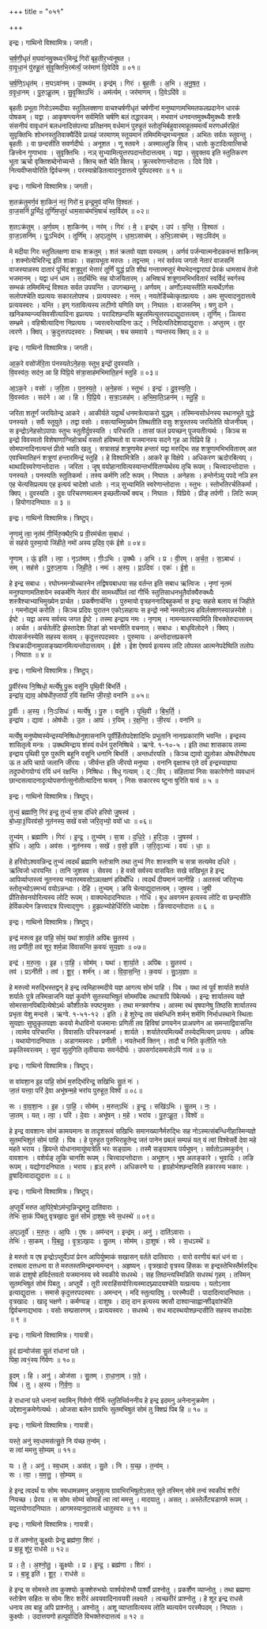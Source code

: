 +++
title = "०५१"

+++


इन्द्रः। गाथिनो विश्वामित्रः। जगती।

च॒र्ष॒णी॒धृतं॑ म॒घवा॑नमु॒क्थ्य१॒॑मिन्द्रं॒ गिरो॑ बृह॒तीर॒भ्य॑नूषत ।  
वा॒वृ॒धा॒नं पु॑रुहू॒तं सु॑वृ॒क्तिभि॒रम॑र्त्यं॒ जर॑माणं दि॒वेदि॑वे ॥ ०१॥

च॒र्ष॒णि॒ऽधृत॑म् । म॒घऽवा॑नम् । उ॒क्थ्य॑म् । इन्द्र॑म् । गिरः॑ । बृ॒ह॒तीः । अ॒भि । अ॒नू॒ष॒त॒ ।  
व॒वृ॒धा॒नम् । पु॒रु॒ऽहू॒तम् । सु॒वृ॒क्तिऽभिः॑ । अम॑र्त्यम् । जर॑माणम् । दि॒वेऽदि॑वे ॥

बृहतीः प्रभूता गिरोऽस्मदीयाः स्तुतिलक्शणा वाचश्चर्षणीधृतं चर्षणीनां मनुष्याणामभिमतफलप्रदानेन धारकं पोषकम् । यद्वा । आकृषण्त्यनेन सर्वमिति चर्षणि बलं तद्धारकम् । मभवानं धनवन्तमुक्थ्यैमुक्थ्यैः शस्त्रैः संसनीयं वावृधानं बलधनादिसंपत्त्या प्रतिक्षनम् वर्धमानं पुरुहूतं स्तोतृभिर्बहुवारमाहूतममर्त्यं मरणधर्मरहितं सुवृक्तिभिः शोभनस्तुतिवाक्यैर्दिवे प्रत्यहं जरमाणम् स्तूयमानं तमिममिन्द्रमभ्यनूषत । अभितः सर्वतः स्तुवन्तु । बृहतीः । वा छन्दसीति सवर्णदीर्घः । अनूशत । णू स्तवने । अस्माल्लुङि सिच् । धातोः कुटादित्वात्सिचो ङित्त्वेन गुणाभावः । सुवृक्तिभिः । नञ् सुभ्यामित्युत्तरपदान्तोदात्तत्वम् । यद्वा । सुवृक्तय इति स्तुतिकरण भूता ऋचो वृक्तिशब्देनोच्यन्ते । क्तिच् क्तौ चेति क्तिच् । क्रुत्स्वरेणान्तोदात्तः । दिवे दिवे । नित्यवीप्सयोरिति द्विर्वचनम् । परस्याम्रेडितत्वादनुदात्तत्वे पूर्वपदस्वरः ॥ १ ॥

इन्द्रः। गाथिनो विश्वामित्रः। जगती।

श॒तक्र॑तुमर्ण॒वं शा॒किनं॒ नरं॒ गिरो॑ म॒ इन्द्र॒मुप॑ यन्ति वि॒श्वतः॑ ।  
वा॒ज॒सनिं॑ पू॒र्भिदं॒ तूर्णि॑म॒प्तुरं॑ धाम॒साच॑मभि॒षाचं॑ स्व॒र्विद॑म् ॥ ०२॥

श॒तऽक्र॑तुम् । अ॒र्ण॒वम् । शा॒किन॑म् । नर॑म् । गिरः॑ । मे॒ । इन्द्र॑म् । उप॑ । य॒न्ति॒ । वि॒श्वतः॑ ।  
वा॒ज॒ऽसनि॑म् । पूः॒ऽभिद॑म् । तूर्णि॑म् । अ॒प्ऽतुर॑म् । धा॒म॒ऽसाच॑म् । अ॒भि॒ऽसाच॑म् । स्वः॒ऽविद॑म् ॥

मे मदीया गिरः स्तुतिलक्षणा वाचः शक्रतुम् । शतं क्रतवो यज्ञा यस्यतम् । अर्णवं पर्जन्यात्मनोदकवन्तं शाकिनम् । शक्नोत्येभिरिन्द्र इति शाकाः । सहायभूता मरुतः । तद्वन्तम् । नरं सर्वस्य जगतो नेतारं वाजसनिं वाजस्यान्नस्य दातारं पूर्भिदं शत्रुपुरां भेत्तारं तूर्णिं युद्धं प्रति शीघ्रं गन्तारमप्तुरं मेघभेदनद्वारापां प्रेरकं धामसाचं तेजो भजमानम् । यद्वा धनं धाम । तदर्थिभिः सह योजयितारम् । अभिषाचं शत्रूणामभिभवितारं स्वर्विदं स्वर्गस्य सम्भकं तमिममिन्द्रं विश्वतः सर्वत उपयन्ति । उपगच्छन्तु । अर्णवम् । अर्णोऽस्यास्तीति मत्वर्थेऽर्णसः सलोपश्चेति वप्रत्ययः सकारलोपश्च । प्रत्ययस्वरः । नरम् । नयतेर्डिच्चेत्कृतप्रत्ययः । अमः सुप्त्वादनुदात्तत्वे प्रत्ययस्वरः । यन्ति । इण् गतावित्यस्य लटीणो यणिति यण् । निघातः । वाजसनिम् । षणु दाने । खनिकष्यन्ज्यसिवसीत्यादिना इप्रत्ययः । परादिश्छन्दसि बहुलमित्युत्तरपदाद्युदात्तत्वम् । तूर्णिम् । ञित्वरा सम्भ्रमे । वहिश्रीत्यादिना निप्रत्ययः । ज्वरत्वरेत्यादिना ऊट् । निदित्यतिदेशादाद्युदात्तः । अप्तुरम् । तुर त्वरणे । क्विप् । क्रुदुत्तरपदस्वरः । भिषाचम् । षच समवाये । ण्यन्तस्य क्विप् ॥ २ ॥

इन्द्रः। गाथिनो विश्वामित्रः। जगती।

आ॒क॒रे वसो॑र्जरि॒ता प॑नस्यतेऽने॒हसः॒ स्तुभ॒ इन्द्रो॑ दुवस्यति ।  
वि॒वस्व॑तः॒ सद॑न॒ आ हि पि॑प्रि॒ये स॑त्रा॒साह॑मभिमाति॒हनं॑ स्तुहि ॥ ०३॥

आ॒ऽक॒रे । वसोः॑ । ज॒रि॒ता । प॒न॒स्य॒ते॒ । अ॒ने॒हसः॑ । स्तुभः॑ । इन्द्रः॑ । दु॒व॒स्य॒ति॒ ।  
वि॒वस्व॑तः । सद॑ने । आ । हि । पि॒प्रि॒ये । स॒त्रा॒ऽसह॑म् । अ॒भि॒मा॒ति॒ऽहन॑म् । स्तु॒हि॒ ॥

जरिता शतूर्णं जरयितेन्द्र आकरे । आकीर्यते यद्वार्थं धनमत्रेत्याकरो युद्धम् । तस्मिन्वसोर्धनस्य स्थानभूते युद्धे पनस्यते । सर्वैः स्तूयुते । तद्वा वसोः । वसत्याभिमुख्येन तिष्थतीति वसुः शत्रुस्तस्य जरयितेति योजनीयम् । स इन्द्रोऽनेहसोऽपापाः स्तुभः स्तुतीर्दुवस्यति । परिचरति । तासां फलं प्रयच्छन् पूजयतीत्यर्थः । किञ्च स इन्द्रो विवस्वतो विशेषाणाग्निहोत्रार्थं वसतो हविष्मतो वा यजमानस्य सदने गृह आ पिप्रिये हि । सोमपानादिनात्यन्तं प्रीतो भवति खलु । सत्रासाहं शत्रूणामेव हन्तारं यद्वा मरुद्भिः सह शत्रूणामभिभवितारम् अत एवाभिमातिहनं शत्रूणां हन्तारमिन्द्रं स्तुहि । हे विश्वामित्रेति । आकरे कॄ विक्षेपे । अधिकरण ऋदोरबित्यप् । थाथादिस्वरेणान्तोदात्तः । जरिता । जॄष् वयोहानावित्यस्यान्तर्भावितण्यर्थस्य तृचि रूपम् । चित्त्वादन्तोदात्तः । पनस्यते । पनस्यतिः स्तुतिकर्मा । तस्य कर्मणि लटि रूपम् । निघातः । अनेहसः । हन्तेर्नञ्यु पपदे नञि हन एह चेत्यसिप्रत्यय एह इत्ययं चादेशो धातोः । नञ् सुभ्यामिति स्वरेणान्तोदात्तः । स्तुभः । स्तोभतिरर्चतिकर्मा । क्विप् । दुवस्यति । दुवः परिचरणमात्मन इच्छतीत्यर्थे क्यच् । निघातः । पिप्रिये । प्रीङ् तर्पणी । लिटि रूपम् । हियोगादनिघातः ॥ ३ ॥

इन्द्रः। गाथिनो विश्वामित्रः। त्रिष्टुप्।

नृ॒णामु॑ त्वा॒ नृत॑मं गी॒र्भिरु॒क्थैर॒भि प्र वी॒रम॑र्चता स॒बाधः॑ ।  
सं सह॑से पुरुमा॒यो जि॑हीते॒ नमो॑ अस्य प्र॒दिव॒ एक॑ ईशे ॥ ०४॥

नृ॒णाम् । ऊं॒ इति॑ । त्वा॒ । नृऽत॑मम् । गीः॒ऽभिः । उ॒क्थैः । अ॒भि । प्र । वी॒रम् । अ॒र्च॒त॒ । स॒ऽबाधः॑ ।  
सम् । सह॑से । पु॒रु॒ऽमा॒यः । जि॒ही॒ते॒ । नमः॑ । अ॒स्य॒ । प्र॒ऽदिवः॑ । एकः॑ । ई॒शे॒ ॥

हे इन्द्र सबाधः । रघोघ्नमन्त्रोच्चारनेन तद्विषयबाधया सह वर्तन्त इति सबाध ऋत्विजः । नृणां नृतमं मनुश्याणामतिशयेन स्वकर्मणि नेतारं वीरं सामर्थ्योपेतं त्वां गीर्भिः स्तुतिसाधनभूतैर्वाक्यैरुक्थ्यैः शस्त्रैश्चाभ्याभिमुख्येन प्रार्चत । प्रकर्षेणार्चन्ति । पुरुमायो वृत्रहननादिबहुकर्मा स इन्द्रः सहसे बलाय सं जिहीते । गमनोद्यमं करोति । किञ्च प्रदिवः पुरातन एकोऽसहायः स इन्द्रो नमो नमसोऽस्य हविर्लक्शणस्यान्नस्येशे । ईष्टे । यद्वा अस्य सर्वस्य जगत ईष्टे । तस्मा इन्द्राय नमः । नृणाम् । नामन्यतरस्यामिति विभक्तेरुदात्तत्वम् । अर्चत । अर्चतेर्लटि झेस्तादेशः तिङां ङो भवन्तीति वचनात् । सबाधः । बाधृविलोदने । क्विप् । वोपसर्जनस्येति सहस्य सत्वम् । कृदुत्तरपदस्वरः । पुरुमायः । अन्तोदात्तप्रकरणे त्रिचक्रादीनामुपसङ्ख्यानमित्यन्तोदात्तत्वम् । ईशे । ईश ऐश्वर्य इत्यस्य लटि लोपस्त आत्मनेपदेष्विति तलोपः । निघातः ॥ ४ ॥

इन्द्रः। गाथिनो विश्वामित्रः। त्रिष्टुप्।

पू॒र्वीर॑स्य नि॒ष्षिधो॒ मर्त्ये॑षु पु॒रू वसू॑नि पृथि॒वी बि॑भर्ति ।  
इन्द्रा॑य॒ द्याव॒ ओष॑धीरु॒तापो॑ र॒यिं र॑क्षन्ति जी॒रयो॒ वना॑नि ॥ ०५॥

पू॒र्वीः । अ॒स्य॒ । निः॒ऽसिधः॑ । मर्त्ये॑षु । पु॒रु । वसू॑नि । पृ॒थि॒वी । बि॒भ॒र्ति॒ ।  
इन्द्रा॑य । द्यावः॑ । ओष॑धीः । उ॒त । आपः॑ । र॒यिम् । र॒क्ष॒न्ति॒ । जी॒रयः॑ । वना॑नि ॥

मर्त्येषु मनुष्येष्वस्येन्द्रस्यनिष्षिधोनुशासनानि पूर्वीर्हितोपदेशादिभिः प्रभूतानि नानाप्रकाराणि भवन्ति । इन्द्रस्य शासितृत्वे मन्त्रः । उक्थमिन्द्राय शंस्यं वर्धनं पुरुनिष्षिचे । ऋग्वे. १-१०-५ । इति तथा शासकाय तस्मा इन्द्राय पृथिवी पुरु पुरूणि बहूनि वसूनि धनानि बिभर्ति । अन्तर्धारयति । किञ्च द्यावो द्युलोका ओषधीरोषधय ऊ त अपि चापो जलानि जीरयः । जीर्यन्त इति जीरयो मनुष्या । वनानि वृक्षाश्च एते दर्व इन्द्रस्याज्ञया तदुपभोगयोग्यं रयिं धनं रक्षन्ति । निष्षिधः । षिधु गत्याम् । द् ्विप् । संहितायां निसः सकारेणेणो व्यवधानं छान्दसत्वादनादृत्योपसर्गात्सुनोतीत्यादिना षत्वम् । निसः सकारस्य ष्टुना षुरिति षत्वं ॥ ५ ॥

इन्द्रः। गाथिनो विश्वामित्रः। त्रिष्टुप्।

तुभ्यं॒ ब्रह्मा॑णि॒ गिर॑ इन्द्र॒ तुभ्यं॑ स॒त्रा द॑धिरे हरिवो जु॒षस्व॑ ।  
बो॒ध्या॒३॒॑पिरव॑सो॒ नूत॑नस्य॒ सखे॑ वसो जरि॒तृभ्यो॒ वयो॑ धाः ॥ ०६॥

तुभ्य॑म् । ब्रह्मा॑णि । गिरः॑ । इ॒न्द्र॒ । तुभ्य॑म् । स॒त्रा । द॒धि॒रे॒ । ह॒रि॒ऽवः॒ । जु॒षस्व॑ ।  
बो॒धि । आ॒पिः । अव॑सः । नूत॑नस्य । सखे॑ । व॒सो॒ इति॑ । ज॒रि॒तृऽभ्यः॑ । वयः॑ । धाः॒ ॥

हे हरिवोऽश्ववन्निन्द्र तुभ्यं त्वदर्थं ब्रह्माणि स्तोत्राणि तथा तुभ्यं गिरः शास्त्राणि च सत्रा सत्यमेव दधिरे । ऋत्विजो धारयन्ति । तानि जुशस्व । सेवस्व । हे वसो सर्वस्य वासयितः सखे सखिभूत हे इन्द्र आपिर्व्याप्तस्त्वं नूतनस्य नवतरमवसोऽन्नलक्षणं हविर्बोधि । त्वदर्थं दीयमानं जानीहि । अतस्त्वं जरितृभ्यः स्तोतृभ्योऽस्मभ्यं वयोऽन्नन्धाः । देहि । तुभ्यम् । ङयि चेत्याद्युदात्तत्वम् । जुषस्व । जुषी प्रीतिसेवनयोरित्यस्य लोटि रूपम् । वाक्यभेदादनिघातः । गोधि । बुध अवगमन इत्यस्य लोटि वा छन्दसीति हेर्विकल्पेन ङित्त्वादत्र पित्त्वाद्गुणः । हुझल्भ्योहेर्धिरिति ध्यादेशः । ङित्त्वादन्तोदात्तः ॥ ६ ॥

इन्द्रः। गाथिनो विश्वामित्रः। त्रिष्टुप्।

इन्द्र॑ मरुत्व इ॒ह पा॑हि॒ सोमं॒ यथा॑ शार्या॒ते अपि॑बः सु॒तस्य॑ ।  
तव॒ प्रणी॑ती॒ तव॑ शूर॒ शर्म॒न्ना वि॑वासन्ति क॒वयः॑ सुय॒ज्ञाः ॥ ०७॥

इन्द्र॑ । म॒रु॒त्वः॒ । इ॒ह । पा॒हि॒ । सोम॑म् । यथा॑ । शा॒र्या॒ते । अपि॑बः । सु॒तस्य॑ ।  
तव॑ । प्रऽनी॑ती । तव॑ । शू॒र॒ । शर्म॑न् । आ । वि॒वा॒स॒न्ति॒ । क॒वयः॑ । सु॒ऽय॒ज्ञाः ॥

हे मरुत्वो मरुद्भिस्तद्वन् हे इन्द्र त्वमिहास्मदीये यज्ञ आगत्य सोमं पाहि । पिब । यथा त्वं पूर्वं शार्याते शर्याते शर्यातेः पुत्रे तस्मिन्राजनि यज्ञं कुर्वाणे सुतस्याभिषुतं सोममपिबः तथात्रापि पिबेत्यर्थः । इन्द्रः शार्यातस्य यज्ञे सोमरसानपिबदित्येषोऽर्थः कौशीतके स्पष्टमुक्तः । तथा मन्त्रवर्णश्च । आस्मा रथं वृषपानेषु तिष्ठसि शार्यातस्य प्रभृता येशु मन्दसे । ऋग्वे. १-५१-१२ । इति । हे शुरेन्द्र तव संबन्धिनि शर्मन् शर्मणि निर्भाधस्थाने स्थिताः सुयज्ञाः सुष्ठुकृतयज्ञाः कवयो मेधाविनो यजमानाः प्रणिती तव हिविषां प्रणयनेन प्राअपणेन आ समन्ताद्विवासन्ति । त्वामेव परिचरन्ति । विवासतिः परिचरनकर्मा । शार्यते । शर्यातेरयमित्यर्थे तस्येदमित्यण् प्रत्ययः । अपिबः । यथायोगादनिघातः । अडागमस्वरः । प्रणीती । नयतेभार्वे क्तिन् । तादौ च निति कृतीति गतेः प्रकृतिस्वरत्वम् । सुपां सुलुगिति तृतीयायाः सवर्नदीर्घः । उपसर्गादसमासेऽपि णत्वं ॥ ७ ॥

इन्द्रः। गाथिनो विश्वामित्रः। त्रिष्टुप्।

स वा॑वशा॒न इ॒ह पा॑हि॒ सोमं॑ म॒रुद्भि॑रिन्द्र॒ सखि॑भिः सु॒तं नः॑ ।  
जा॒तं यत्त्वा॒ परि॑ दे॒वा अभू॑षन्म॒हे भरा॑य पुरुहूत॒ विश्वे॑ ॥ ०८॥

सः । वा॒व॒शा॒नः । इ॒ह । पा॒हि॒ । सोम॑म् । म॒रुत्ऽभिः॑ । इ॒न्द्र॒ । सखि॑ऽभिः । सु॒तम् । नः॒ ।  
जा॒तम् । यत् । त्वा॒ । परि॑ । दे॒वाः । अभू॑षन् । म॒हे । भरा॑य । पु॒रु॒ऽहू॒त॒ । विश्वे॑ ॥

हे इन्द्र वावशानः सोमं कामयमानः स तादृशस्त्वं सखिभिः समानख्यानैर्मरुद्भिः सह नोऽस्मत्संबन्धिनीहास्मिन्यज्ञे सुतमभिशुतं सोमं पाहि । पिब । हे पुरुहुत पुरुभिराहूतेन्द्र जतं पानेन प्रबलं सम्पन्नं यत् यं त्वां विश्वेसर्वे देवा महे महते भराय । ह्रियन्ते योधानामायूंष्यत्रेति भरः सङ्ग्रामः । तस्मै सङ्ग्रामाय पर्यभूषन् । सर्वतोऽलमकुर्वन् । वावशानः । वशेर्यङ् लुकि चानशि रूपम् । चित्त्वादन्तोदात्तः । अभूशन् । भूष अलङ्कारे । भूवादिः । लङि रूपम् । यद्योगादनिघातः । भराय । हृञ् हरणे । अधिकरणे घः । हृग्रहोर्भश्छन्दसिति हकारस्य भकारः । व्रुषादित्वादाद्युदात्तः ॥ ८ ॥

इन्द्रः। गाथिनो विश्वामित्रः। त्रिष्टुप्।

अ॒प्तूर्ये॑ मरुत आ॒पिरे॒षोऽम॑न्द॒न्निन्द्र॒मनु॒ दाति॑वाराः ।  
तेभिः॑ सा॒कं पि॑बतु वृत्रखा॒दः सु॒तं सोमं॑ दा॒शुषः॒ स्वे स॒धस्थे॑ ॥ ०९॥

अ॒प्ऽतूर्ये॑ । म॒रु॒तः॒ । आ॒पिः । ए॒षः । अम॑न्दन् । इन्द्र॑म् । अनु॑ । दाति॑ऽवाराः ।  
तेभिः॑ । सा॒कम् । पि॒ब॒तु॒ । वृ॒त्र॒ऽखा॒दः । सु॒तम् । सोम॑म् । दा॒शुषः॑ । स्वे । स॒धऽस्थे॑ ॥

हे मरुतो य एष इन्द्रोऽप्तूर्येऽपां प्रेरन आपिर्युष्माकं सखासन् वर्तते दातिवाराः । वारो वरणीयं बलं धनं वा । दत्तबला दत्तधना वा ते मरुतस्तमिन्द्रमन्वमन्दन् । अहृष्यन् । वृत्रखादो वृत्रस्य हिंसकः स इन्द्रस्तेभिस्तैर्मरुद्भिः साकं दाशुषो हविर्दत्तवतो यजमानस्य स्वे स्वकीये सधस्थे । सह तिष्ठन्त्यस्मिन्निति सधस्थं गृहम् । तस्मिन् सुतमभिषुतं सोमं पिबतु । अप्तूर्ये । तूरी त्वराहिंसयोरित्यस्मादघ्न्यादयश्चेति यत्प्रत्ययः । यतोऽनाव इत्याद्युदात्तः । समासे कृदुत्तरपदस्वरः । अमन्दन् । मदि स्तुत्यादिषु । परस्मैपदी । पादादित्वादनिघातः । वृत्रखादः । खादृ भक्षणे । कर्मण्यङ् । दाशुषः । दातृ दान इत्यस्य क्वसौ दाश्वान्साह्वान्शीढ्वांश्चेति द्विर्वचनाद्यभावः । वसोः सम्प्रसारणम् । प्रत्ययस्वरः । सधस्थे । सध मादस्थयोश्छन्दसीति सहस्य सधादेशः ॥ ९ ॥

इन्द्रः। गाथिनो विश्वामित्रः। गायत्री।

इ॒दं ह्यन्वोज॑सा सु॒तं रा॑धानां पते ।  
पिबा॒ त्व१॒॑स्य गि॑र्वणः ॥ १०॥

इ॒दम् । हि । अनु॑ । ओज॑सा । सु॒तम् । रा॒धा॒ना॒म् । प॒ते॒ ।  
पिब॑ । तु । अ॒स्य । गि॒र्व॒णः॒ ॥

हे राधानां पते धनानां स्वामिन् गिर्वणो गीर्भिः स्तुतिभिर्वननीय हे इन्द्र इदमनु अनेनानुक्रमेण । उद्देशानुक्रमेणेत्यर्थः । ओजसा बलेन ग्रावभिः सुतमभिषुतं सोमं तु क्शिप्रं पिब हि ॥ १० ॥

इन्द्रः। गाथिनो विश्वामित्रः। गायत्री।

यस्ते॒ अनु॑ स्व॒धामस॑त्सु॒ते नि य॑च्छ त॒न्व॑म् ।  
स त्वा॑ ममत्तु सो॒म्यम् ॥ ११॥

यः । ते॒ । अनु॑ । स्व॒धाम् । अस॑त् । सु॒ते । नि । य॒च्छ॒ । त॒न्व॑म् ।  
सः । त्वा॒ । म॒म॒त्तु॒ । सो॒म्यम् ॥

हे इन्द्र त्वदर्थं यः सोमः स्वधामन्नमनु अनुसृत्य ग्रावभिरभिषुतोऽसत् सुते तस्मिन् सोमे तन्वं स्वकीयं शरीरं नियच्छ । प्रेरय । स सोमः सोम्यं सोमार्हं त्वा त्वां ममत्तु । मादयातु । असत् । अस्तेर्लेट्यडागमे रूपम् । यद्वत्तयोगादनिघातः । आगमस्यानुदात्तत्वे धातुस्वरः ॥ ११ ॥

इन्द्रः। गाथिनो विश्वामित्रः। गायत्री।

प्र ते॑ अश्नोतु कु॒क्ष्योः प्रेन्द्र॒ ब्रह्म॑णा॒ शिरः॑ ।  
प्र बा॒हू शू॑र॒ राध॑से ॥ १२॥

प्र । ते॒ । अ॒श्नो॒तु॒ । कु॒क्ष्योः । प्र । इ॒न्द्र॒ । ब्रह्म॑णा । शिरः॑ ।  
प्र । बा॒हू इति॑ । शू॒र॒ । राध॑से ॥

हे इन्द्र स सोमस्ते तव कुक्श्योः कुक्शेरुभयोः पार्श्वयोरुभौ पार्श्वौ प्राश्नोतु । प्रकर्शेण व्याप्नोतु । तथा ब्रह्मणा स्तोत्रेण सहितः स सोमः शिरः शरीरं अवयवादिनावयवी लक्ष्यते । त्वच्छरीरं प्राश्नोतु । हे शूर इन्द्र राधसे धनाय तव बाहू अपि प्राश्नोतु । अश्नोतु । अशू व्याप्तावित्यस्य लोति ब्यत्ययेन परस्मैपदम् । निघातः । कुक्ष्योः । उदात्तयणो हल्पूर्वादिति विभक्तेरुदात्तत्वं ॥ १२ ॥
